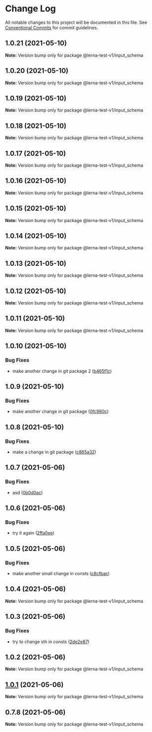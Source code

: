# Change Log

All notable changes to this project will be documented in this file.
See [Conventional Commits](https://conventionalcommits.org) for commit guidelines.

## 1.0.21 (2021-05-10)

**Note:** Version bump only for package @lerna-test-v1/input_schema





## 1.0.20 (2021-05-10)

**Note:** Version bump only for package @lerna-test-v1/input_schema





## 1.0.19 (2021-05-10)

**Note:** Version bump only for package @lerna-test-v1/input_schema





## 1.0.18 (2021-05-10)

**Note:** Version bump only for package @lerna-test-v1/input_schema





## 1.0.17 (2021-05-10)

**Note:** Version bump only for package @lerna-test-v1/input_schema





## 1.0.16 (2021-05-10)

**Note:** Version bump only for package @lerna-test-v1/input_schema





## 1.0.15 (2021-05-10)

**Note:** Version bump only for package @lerna-test-v1/input_schema





## 1.0.14 (2021-05-10)

**Note:** Version bump only for package @lerna-test-v1/input_schema





## 1.0.13 (2021-05-10)

**Note:** Version bump only for package @lerna-test-v1/input_schema





## 1.0.12 (2021-05-10)

**Note:** Version bump only for package @lerna-test-v1/input_schema





## 1.0.11 (2021-05-10)

**Note:** Version bump only for package @lerna-test-v1/input_schema





## 1.0.10 (2021-05-10)


### Bug Fixes

* make another change in git package 2 ([b465f1c](https://github.com/apify/apify-shared-js/commit/b465f1c490a3e3cb295472871289bbae79f008cc))





## 1.0.9 (2021-05-10)


### Bug Fixes

* make another change in git package ([0fc980c](https://github.com/apify/apify-shared-js/commit/0fc980c5f4a15053d40ef1662add30a04d4bb290))





## 1.0.8 (2021-05-10)


### Bug Fixes

* make a change in git package ([c865a32](https://github.com/apify/apify-shared-js/commit/c865a32fca2e1b641eea20785a770134d48234b1))





## 1.0.7 (2021-05-06)


### Bug Fixes

* asd ([0b0d0ac](https://github.com/apify/apify-shared-js/commit/0b0d0ac31cf1aca6c638feeed68f3365ddc29e75))





## 1.0.6 (2021-05-06)


### Bug Fixes

* try it again ([2ffa0ee](https://github.com/apify/apify-shared-js/commit/2ffa0ee14d6e89ea0184d08c7fd58791fc192d9a))





## 1.0.5 (2021-05-06)


### Bug Fixes

* make another small change in consts ([c8cfbac](https://github.com/apify/apify-shared-js/commit/c8cfbac386a67578f75255fd6f14b7f6bfc7ee52))





## 1.0.4 (2021-05-06)

**Note:** Version bump only for package @lerna-test-v1/input_schema





## 1.0.3 (2021-05-06)


### Bug Fixes

* try to change sth in consts ([2de2e87](https://github.com/apify/apify-shared-js/commit/2de2e872fd09063bfe5ce2822edd5d60d6c1b051))





## 1.0.2 (2021-05-06)

**Note:** Version bump only for package @lerna-test-v1/input_schema





## [1.0.1](https://github.com/apify/apify-shared-js/compare/v0.7.8...v1.0.1) (2021-05-06)

**Note:** Version bump only for package @lerna-test-v1/input_schema





## 0.7.8 (2021-05-06)

**Note:** Version bump only for package @lerna-test-v1/input_schema
